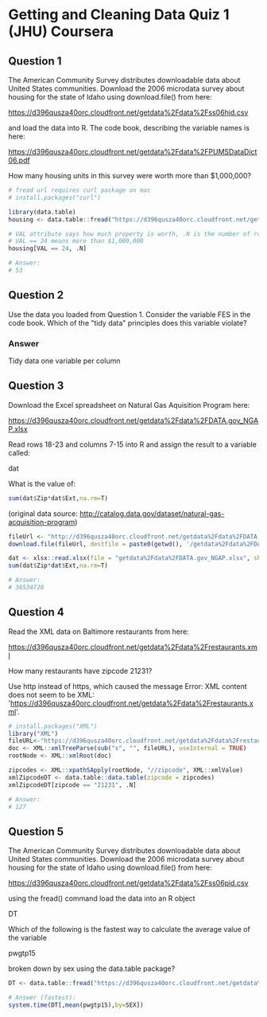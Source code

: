 # Getting and Cleaning Data Quiz 1 (JHU) Coursera

Question 1
----------
The American Community Survey distributes downloadable data about United States communities. Download the 2006 microdata survey about housing for the state of Idaho using download.file() from here:

https://d396qusza40orc.cloudfront.net/getdata%2Fdata%2Fss06hid.csv

and load the data into R. The code book, describing the variable names is here:

https://d396qusza40orc.cloudfront.net/getdata%2Fdata%2FPUMSDataDict06.pdf

How many housing units in this survey were worth more than $1,000,000?

```R
# fread url requires curl package on mac 
# install.packages("curl")

library(data.table)
housing <- data.table::fread("https://d396qusza40orc.cloudfront.net/getdata%2Fdata%2Fss06hid.csv")

# VAL attribute says how much property is worth, .N is the number of rows
# VAL == 24 means more than $1,000,000
housing[VAL == 24, .N]

# Answer: 
# 53
```

Question 2
----------
Use the data you loaded from Question 1. Consider the variable FES in the code book. Which of the "tidy data" principles does this variable violate?

### Answer
Tidy data one variable per column

Question 3
----------
Download the Excel spreadsheet on Natural Gas Aquisition Program here:

https://d396qusza40orc.cloudfront.net/getdata%2Fdata%2FDATA.gov_NGAP.xlsx

Read rows 18-23 and columns 7-15 into R and assign the result to a variable called:

dat

What is the value of:
```R
sum(dat$Zip*dat$Ext,na.rm=T)
```
(original data source: http://catalog.data.gov/dataset/natural-gas-acquisition-program)

```R
fileUrl <- "http://d396qusza40orc.cloudfront.net/getdata%2Fdata%2FDATA.gov_NGAP.xlsx"
download.file(fileUrl, destfile = paste0(getwd(), '/getdata%2Fdata%2FDATA.gov_NGAP.xlsx'), method = "curl")

dat <- xlsx::read.xlsx(file = "getdata%2Fdata%2FDATA.gov_NGAP.xlsx", sheetIndex = 1, rowIndex = 18:23, colIndex = 7:15)
sum(dat$Zip*dat$Ext,na.rm=T)

# Answer:
# 36534720
```

Question 4
----------
Read the XML data on Baltimore restaurants from here:

https://d396qusza40orc.cloudfront.net/getdata%2Fdata%2Frestaurants.xml

How many restaurants have zipcode 21231?

Use http instead of https, which caused the message Error: XML content does not seem to be XML: 'https://d396qusza40orc.cloudfront.net/getdata%2Fdata%2Frestaurants.xml'.

```R
# install.packages("XML")
library("XML")
fileURL<-"https://d396qusza40orc.cloudfront.net/getdata%2Fdata%2Frestaurants.xml"
doc <- XML::xmlTreeParse(sub("s", "", fileURL), useInternal = TRUE)
rootNode <- XML::xmlRoot(doc)

zipcodes <- XML::xpathSApply(rootNode, "//zipcode", XML::xmlValue)
xmlZipcodeDT <- data.table::data.table(zipcode = zipcodes)
xmlZipcodeDT[zipcode == "21231", .N]

# Answer: 
# 127
```

Question 5
----------
The American Community Survey distributes downloadable data about United States communities. Download the 2006 microdata survey about housing for the state of Idaho using download.file() from here:

https://d396qusza40orc.cloudfront.net/getdata%2Fdata%2Fss06pid.csv

using the fread() command load the data into an R object

DT

Which of the following is the fastest way to calculate the average value of the variable

pwgtp15

broken down by sex using the data.table package?

```R
DT <- data.table::fread("https://d396qusza40orc.cloudfront.net/getdata%2Fdata%2Fss06pid.csv")

# Answer (fastest):
system.time(DT[,mean(pwgtp15),by=SEX])
```